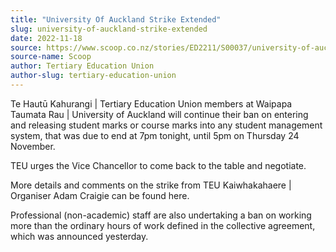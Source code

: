 ```yaml
---
title: "University Of Auckland Strike Extended"
slug: university-of-auckland-strike-extended
date: 2022-11-18
source: https://www.scoop.co.nz/stories/ED2211/S00037/university-of-auckland-strike-extended.htm
source-name: Scoop
author: Tertiary Education Union
author-slug: tertiary-education-union
---
```


<p>Te Hautū Kahurangi | Tertiary Education Union members at
Waipapa Taumata Rau | University of Auckland will continue
their ban on entering and releasing student marks or course
marks into any student management system, that was due to
end at 7pm tonight, until 5pm on Thursday 24
November.</p>

<p>TEU urges the Vice Chancellor to come back
to the table and negotiate.</p>

<p>More details and comments
on the strike from TEU Kaiwhakahaere | Organiser Adam
Craigie can
be found here.</p>

<p>Professional (non-academic) staff
are also undertaking a ban on working more than the ordinary
hours of work defined in the collective agreement, which
was announced
yesterday.</p>

<p></p>